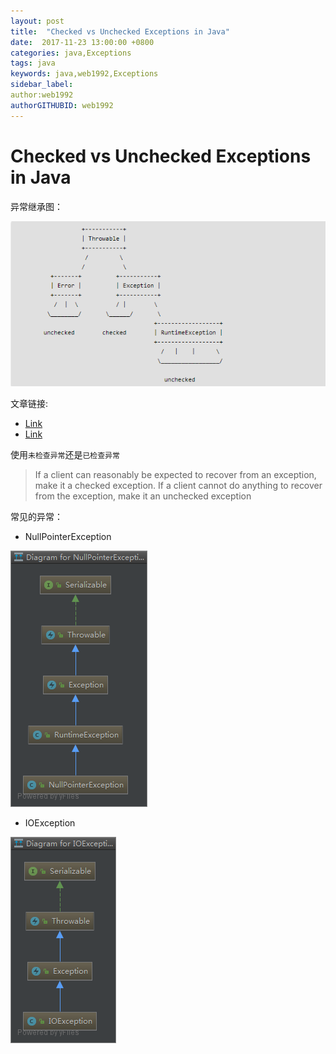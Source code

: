 ```yaml
---
layout: post
title:  "Checked vs Unchecked Exceptions in Java"
date:  2017-11-23 13:00:00 +0800
categories: java,Exceptions
tags: java
keywords: java,web1992,Exceptions
sidebar_label:
author:web1992
authorGITHUBID: web1992
---
```


# Checked vs Unchecked Exceptions in Java
<!--truncate-->
异常继承图：

![](/blog_imasges/java-exception.png)

文章链接:

- [Link](http://www.geeksforgeeks.org/checked-vs-unchecked-exceptions-in-java/)
- [Link](https://docs.oracle.com/javase/tutorial/essential/exceptions/runtime.html)

使用`未检查异常`还是`已检查异常`

> If a client can reasonably be expected to recover from an exception, make it a checked exception. If a client cannot do anything to recover from the exception, make it an unchecked exception

常见的异常：

- NullPointerException

![](/blog_imasges/null-point-excepiton.png)

- IOException

![](/blog_imasges/io-exception.png)
